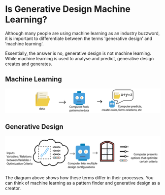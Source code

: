 # Is Generative Design Machine Learning?

Although many people are using machine learning as an industry buzzword, it is important to differentiate between the terms 'generative design' and 'machine learning'. 

Essentially, the answer is no, generative design is not machine learning. While machine learning is used to analyse and predict, generative design creates and generates.

## Machine Learning

<img src="../../assets/nextsteps/mlvsgd.png"/>

## Generative Design

<img src="../../assets/nextsteps/gdvsml.png"/>

The diagram above shows how these terms differ in their processes. You can think of machine learning as a pattern finder and generative design as a creator.

